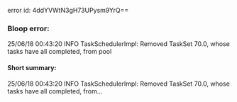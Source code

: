 error id: 4ddYVWtN3gH73UPysm9YrQ==
### Bloop error:

25/06/18 00:43:20 INFO TaskSchedulerImpl: Removed TaskSet 70.0, whose tasks have all completed, from pool
#### Short summary: 

25/06/18 00:43:20 INFO TaskSchedulerImpl: Removed TaskSet 70.0, whose tasks have all completed, from...